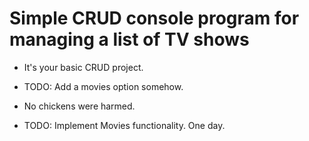 # Simple CRUD console program for managing a list of TV shows

- It's your basic CRUD project.
- TODO: Add a movies option somehow.
- No chickens were harmed.


- TODO: Implement Movies functionality. One day.